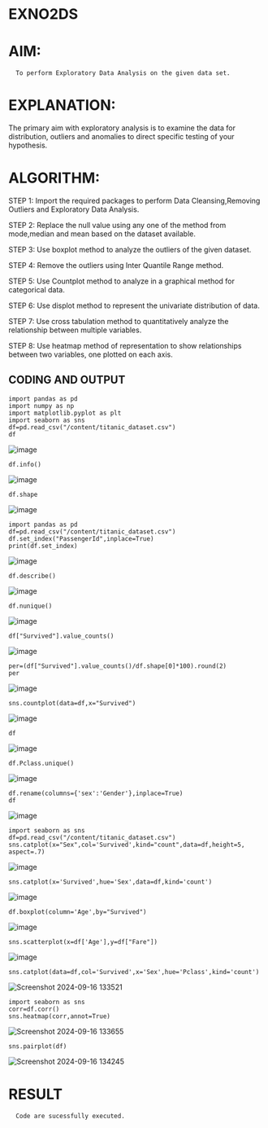 # EXNO2DS
# AIM:
      To perform Exploratory Data Analysis on the given data set.
      
# EXPLANATION:
  The primary aim with exploratory analysis is to examine the data for distribution, outliers and anomalies to direct specific testing of your hypothesis.
  
# ALGORITHM:
STEP 1: Import the required packages to perform Data Cleansing,Removing Outliers and Exploratory Data Analysis.

STEP 2: Replace the null value using any one of the method from mode,median and mean based on the dataset available.

STEP 3: Use boxplot method to analyze the outliers of the given dataset.

STEP 4: Remove the outliers using Inter Quantile Range method.

STEP 5: Use Countplot method to analyze in a graphical method for categorical data.

STEP 6: Use displot method to represent the univariate distribution of data.

STEP 7: Use cross tabulation method to quantitatively analyze the relationship between multiple variables.

STEP 8: Use heatmap method of representation to show relationships between two variables, one plotted on each axis.

## CODING AND OUTPUT
```
import pandas as pd
import numpy as np
import matplotlib.pyplot as plt
import seaborn as sns
df=pd.read_csv("/content/titanic_dataset.csv")
df
```
![image](https://github.com/user-attachments/assets/561973e0-6e95-4300-8b7a-73b37dac957a)
```
df.info()
```
![image](https://github.com/user-attachments/assets/ca928143-a484-4d0d-8c0c-1f351bcc423a)
```
df.shape
```
![image](https://github.com/user-attachments/assets/26941e2d-e495-4ad4-86cd-072d97efbc24)
```
import pandas as pd
df=pd.read_csv("/content/titanic_dataset.csv")
df.set_index("PassengerId",inplace=True)
print(df.set_index)
```
![image](https://github.com/user-attachments/assets/a4335420-5a41-4b38-83e4-42f9cb9c5f35)
```
df.describe()
```
![image](https://github.com/user-attachments/assets/0218413d-5a9b-4539-8976-5f6181498855)
```
df.nunique()
```
![image](https://github.com/user-attachments/assets/700df77a-162f-4749-974c-24c10a087303)
```
df["Survived"].value_counts()
```
![image](https://github.com/user-attachments/assets/c27e00b5-578c-4437-966c-006c033092c1)
```
per=(df["Survived"].value_counts()/df.shape[0]*100).round(2)
per
```
![image](https://github.com/user-attachments/assets/2f2d58b6-4bbc-47fd-a2ab-8096eb2be6c0)
```
sns.countplot(data=df,x="Survived")
```
![image](https://github.com/user-attachments/assets/1f4420f1-f4a0-45ef-aee5-5935d18807e3)
```
df
```
![image](https://github.com/user-attachments/assets/ea4bedc6-4d58-40f2-8954-dc5c208263bc)
```
df.Pclass.unique()
```
![image](https://github.com/user-attachments/assets/9823f924-8e0f-42ce-9193-37d45ebc5b77)
```
df.rename(columns={'sex':'Gender'},inplace=True)
df
```
![image](https://github.com/user-attachments/assets/57f5712e-2b50-4cac-84ed-37874fed4f30)
```
import seaborn as sns
df=pd.read_csv("/content/titanic_dataset.csv")
sns.catplot(x="Sex",col='Survived',kind="count",data=df,height=5, aspect=.7)
```
![image](https://github.com/user-attachments/assets/22458922-7e2f-458a-8cdb-92c9717f27c4)
```
sns.catplot(x='Survived',hue='Sex',data=df,kind='count')
```
![image](https://github.com/user-attachments/assets/7cbf8864-a0ac-41cd-98d7-542b5ce435fb)
```
df.boxplot(column='Age',by="Survived")
```
![image](https://github.com/user-attachments/assets/926b965d-3a6f-446b-b74d-d9aa3ff30ec3)
```
sns.scatterplot(x=df['Age'],y=df["Fare"])
```
![image](https://github.com/user-attachments/assets/e38e33b5-90bf-481d-ba65-80e0f2ffa896)
```
sns.catplot(data=df,col='Survived',x='Sex',hue='Pclass',kind='count')
```

![Screenshot 2024-09-16 133521](https://github.com/user-attachments/assets/f14987b2-30d2-4809-91e9-595a39a6bec3)

```
import seaborn as sns
corr=df.corr()
sns.heatmap(corr,annot=True)
```
![Screenshot 2024-09-16 133655](https://github.com/user-attachments/assets/547e87fa-b791-476f-b09e-bdd31bda31dc)
```
sns.pairplot(df)
```

![Screenshot 2024-09-16 134245](https://github.com/user-attachments/assets/2dfab896-dbff-46ef-a4a5-7c815e8da1de)


# RESULT
      Code are sucessfully executed. 
